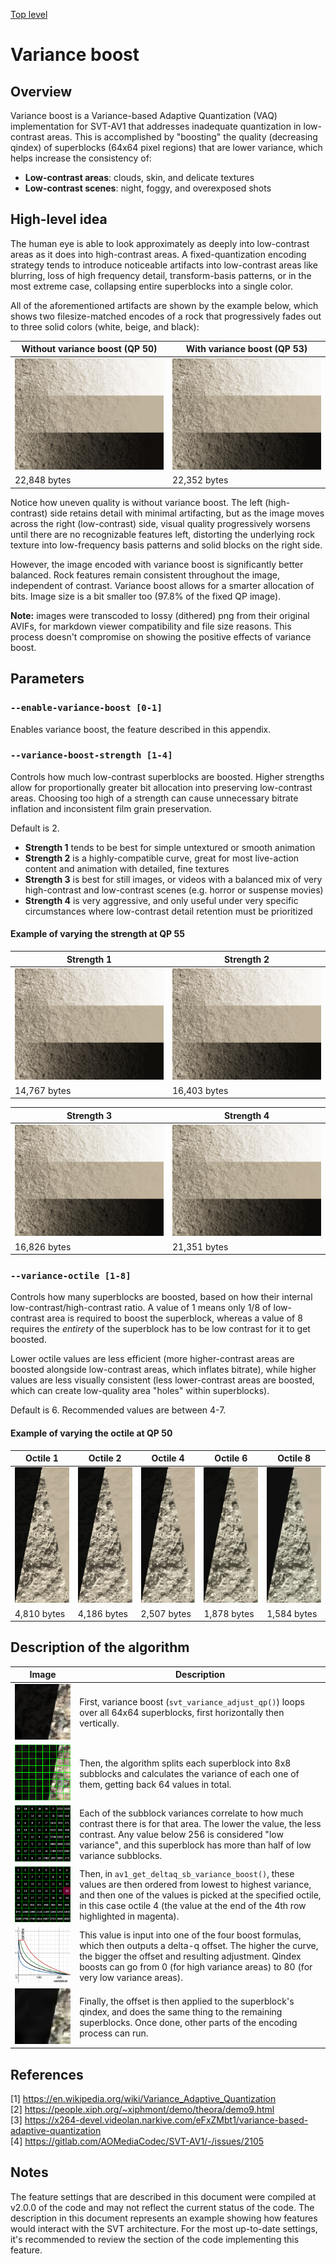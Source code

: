[Top level](../README.md)

# Variance boost

## Overview

Variance boost is a Variance-based Adaptive Quantization (VAQ) implementation for SVT-AV1 that addresses inadequate quantization in low-contrast areas. This is accomplished by "boosting" the quality (decreasing qindex) of superblocks (64x64 pixel regions) that are lower variance, which helps increase the consistency of:

- **Low-contrast areas**: clouds, skin, and delicate textures
- **Low-contrast scenes**: night, foggy, and overexposed shots

## High-level idea

The human eye is able to look approximately as deeply into low-contrast areas as it does into high-contrast areas. A fixed-quantization encoding strategy tends to introduce noticeable artifacts into low-contrast areas like blurring, loss of high frequency detail, transform-basis patterns, or in the most extreme case, collapsing entire superblocks into a single color.

All of the aforementioned artifacts are shown by the example below, which shows two filesize-matched encodes of a rock that progressively fades out to three solid colors (white, beige, and black):

| Without variance boost (QP 50)           | With variance boost (QP 53)       |
|------------------------------------------|-----------------------------------|
| ![novb](./img/vb_rock_novb_qp50.png)     | ![vb](./img/vb_rock_vb_qp53.png)  |
| 22,848 bytes                             | 22,352 bytes                      |

Notice how uneven quality is without variance boost. The left (high-contrast) side retains detail with minimal artifacting, but as the image moves across the right (low-contrast) side, visual quality progressively worsens until there are no recognizable features left, distorting the underlying rock texture into low-frequency basis patterns and solid blocks on the right side.

However, the image encoded with variance boost is significantly better balanced. Rock features remain consistent throughout the image, independent of contrast. Variance boost allows for a smarter allocation of bits. Image size is a bit smaller too (97.8% of the fixed QP image).

**Note:** images were transcoded to lossy (dithered) png from their original AVIFs, for markdown viewer compatibility and file size reasons. This process doesn't compromise on showing the positive effects of variance boost.

## Parameters

### `--enable-variance-boost [0-1]` 

Enables variance boost, the feature described in this appendix.

### `--variance-boost-strength [1-4]`

Controls how much low-contrast superblocks are boosted. Higher strengths allow for proportionally greater bit allocation into preserving low-contrast areas. Choosing too high of a strength can cause unnecessary bitrate inflation and inconsistent film grain preservation.

Default is 2.

- **Strength 1** tends to be best for simple untextured or smooth animation
- **Strength 2** is a highly-compatible curve, great for most live-action content and animation with detailed, fine textures
- **Strength 3** is best for still images, or videos with a balanced mix of very high-contrast and low-contrast scenes (e.g. horror or suspense movies)
- **Strength 4** is very aggressive, and only useful under very specific circumstances where low-contrast detail retention must be prioritized

#### Example of varying the strength at QP 55

|    Strength 1    |    Strength 2    |
| ---------------- | ---------------- |
| ![s1](./img/vb_rock_strength_s1.png) |![s2](./img/vb_rock_strength_s2.png) |
| 14,767 bytes     | 16,403 bytes     |

|    Strength 3    |    Strength 4    |
| ---------------- | ---------------- |
 ![s3](./img/vb_rock_strength_s3.png) |![s4](./img/vb_rock_strength_s4.png) |
16,826 bytes     | 21,351 bytes     |

### `--variance-octile [1-8]`

Controls how many superblocks are boosted, based on how their internal low-contrast/high-contrast ratio. A value of 1 means only 1/8 of low-contrast area is required to boost the superblock, whereas a value of 8 requires the *entirety* of the superblock has to be low contrast for it to get boosted.

Lower octile values are less efficient (more higher-contrast areas are boosted alongside low-contrast areas, which inflates bitrate), while higher values are less visually consistent (less lower-contrast areas are boosted, which can create low-quality area "holes" within superblocks).

Default is 6. Recommended values are between 4-7.

#### Example of varying the octile at QP 50

|    Octile 1    |    Octile 2    |    Octile 4    |    Octile 6    |    Octile 8    |
| -------------- | -------------- | -------------- | -------------- | -------------- |
| ![o1](./img/vb_rock_octile_o1.png) |![o2](./img/vb_rock_octile_o2.png) | ![o4](./img/vb_rock_octile_o4.png) |![o6](./img/vb_rock_octile_o6.png) | ![o8](./img/vb_rock_octile_o8.png)|
| 4,810 bytes    | 4,186 bytes    | 2,507 bytes    | 1,878 bytes    | 1,584 bytes    |

## Description of the algorithm

|Image|Description|
|-|-|
|![orig](./img/vb_rock_sb_orig.png)  | First, variance boost (`svt_variance_adjust_qp()`) loops over all 64x64 superblocks, first horizontally then vertically. |
|![grid](./img/vb_rock_sb_grid.png)  | Then, the algorithm splits each superblock into 8x8 subblocks and calculates the variance of each one of them, getting back 64 values in total. |
|![var](./img/vb_rock_sb_var.png)    | Each of the subblock variances correlate to how much contrast there is for that area. The lower the value, the less contrast. Any value below 256 is considered "low variance", and this superblock has more than half of low variance subblocks.  |
![ord](./img/vb_rock_sb_var_ord.png) | Then, in `av1_get_deltaq_sb_variance_boost()`, these values are then ordered from lowest to highest variance, and then one of the values is picked at the specified octile, in this case octile 4 (the value at the end of the 4th row highlighted in magenta). |
![strength](./img/vb_strength.png)   | This value is input into one of the four boost formulas, which then outputs a delta-q offset. The higher the curve, the bigger the offset and resulting adjustment. Qindex boosts can go from 0 (for high variance areas) to 80 (for very low variance areas). |
![enc](./img/vb_rock_sb_enc.png)     | Finally, the offset is then applied to the superblock's qindex, and does the same thing to the remaining superblocks. Once done, other parts of the encoding process can run. |

## References

\[1\] https://en.wikipedia.org/wiki/Variance_Adaptive_Quantization  
\[2\] https://people.xiph.org/~xiphmont/demo/theora/demo9.html  
\[3\] https://x264-devel.videolan.narkive.com/eFxZMbt1/variance-based-adaptive-quantization  
\[4\] https://gitlab.com/AOMediaCodec/SVT-AV1/-/issues/2105

## Notes

The feature settings that are described in this document were compiled at
v2.0.0 of the code and may not reflect the current status of the code. The
description in this document represents an example showing how features would
interact with the SVT architecture. For the most up-to-date settings, it's
recommended to review the section of the code implementing this feature.